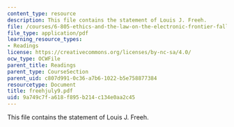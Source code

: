 ```yaml
---
content_type: resource
description: This file contains the statement of Louis J. Freeh.
file: /courses/6-805-ethics-and-the-law-on-the-electronic-frontier-fall-2005/9a749c7fa618f895b214c134e0aa2c45_freehjuly9.pdf
file_type: application/pdf
learning_resource_types:
- Readings
license: https://creativecommons.org/licenses/by-nc-sa/4.0/
ocw_type: OCWFile
parent_title: Readings
parent_type: CourseSection
parent_uid: c807d991-0c36-a7b6-1022-b5e758877384
resourcetype: Document
title: freehjuly9.pdf
uid: 9a749c7f-a618-f895-b214-c134e0aa2c45
---
```

This file contains the statement of Louis J. Freeh.